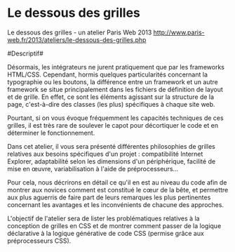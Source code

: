 Le dessous des grilles
=================

Le dessous des grilles - un atelier Paris Web 2013
http://www.paris-web.fr/2013/ateliers/le-dessous-des-grilles.php

#Descriptif#

Désormais, les intégrateurs ne jurent pratiquement que par les frameworks HTML/CSS. Cependant, hormis quelques particularités concernant la typographie ou les boutons, la différence entre un framework et un autre framework se situe principalement dans les fichiers de définition de layout et de grille. En effet, ce sont les éléments agissant sur la structure de la page, c'est-à-dire des classes (les plus) spécifiques à chaque site web.

Pourtant, si on vous évoque fréquemment les capacités techniques de ces grilles, il est très rare de soulever le capot pour décortiquer le code et en déterminer le fonctionnement.

Dans cet atelier, il vous sera présenté différentes philosophies de grilles relatives aux besoins spécifiques d'un projet : compatibilité Internet Explorer, adaptabilité selon les dimensions d'un périphérique, facilité de mise en œuvre, variabilisation à l'aide de préprocesseurs...

Pour cela, nous décrirons en détail ce qu'il en est au niveau du code afin de montrer aux novices comment est constitué le cœur de la bête, et permettre aux plus aguerris de faire part de leurs remarques les plus pertinentes concernant les avantages et les inconvénients de chacune des approches.

L'objectif de l'atelier sera de lister les problématiques relatives à la conception de grilles en CSS et de montrer comment passer de la logique déclarative à la logique générative de code CSS (permise grâce aux préprocesseurs CSS).